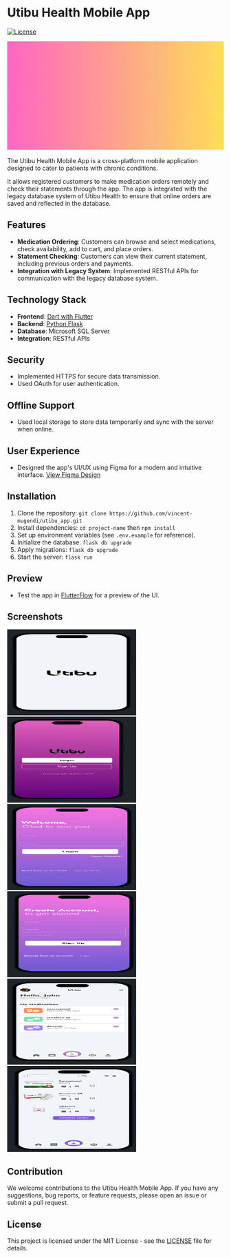 # Utibu Health Mobile App

[![License](https://img.shields.io/badge/License-MIT-blue.svg)](https://opensource.org/licenses/MIT)

![Utibu Health Logo](./frontend/assets/utibu_logo.gif)

The Utibu Health Mobile App is a cross-platform mobile application designed to cater to patients with chronic conditions. 

It allows registered customers to make medication orders remotely and check their statements through the app. The app is integrated with the legacy database system of Utibu Health to ensure that online orders are saved and reflected in the database.

## Features

- **Medication Ordering**: Customers can browse and select medications, check availability, add to cart, and place orders.
- **Statement Checking**: Customers can view their current statement, including previous orders and payments.
- **Integration with Legacy System**: Implemented RESTful APIs for communication with the legacy database system.

## Technology Stack

- **Frontend**: [Dart with Flutter](./frontend/README.md)
- **Backend**: [Python Flask](./backend/README.md)
- **Database**: Microsoft SQL Server
- **Integration**: RESTful APIs

## Security
- Implemented HTTPS for secure data transmission.
- Used OAuth for user authentication.

## Offline Support
- Used local storage to store data temporarily and sync with the server when online.

## User Experience

- Designed the app's UI/UX using Figma for a modern and intuitive interface. [View Figma Design](https://www.figma.com/file/T3O1OcGZROQuEuv4vzN9j4/utibu_app-UI?type=design&node-id=0%3A1&mode=design&t=0BaARpRbt3rAcWiR-1)

## Installation

1. Clone the repository: `git clone https://github.com/vincent-mugendi/utibu_app.git`
2. Install dependencies: `cd project-name` then `npm install`
3. Set up environment variables (see `.env.example` for reference).
4. Initialize the database: `flask db upgrade`
5. Apply migrations: `flask db upgrade`
6. Start the server: `flask run`

## Preview

- Test the app in [FlutterFlow](link-to-flutterflow-app) for a preview of the UI.

## Screenshots

<div style="overflow-x: auto; width: 100%;">
    <img src="./frontend/assets/Screen0.png" style="display: inline-block; width: 300px; height: 200px; margin-right: 10px;">
    <img src="./frontend/assets/Screen2.png" style="display: inline-block; width: 300px; height: 200px; margin-right: 10px;">
    <img src="./frontend/assets/Screen3.png" style="display: inline-block; width: 300px; height: 200px; margin-right: 10px;">
    <img src="./frontend/assets/Screen4.png" style="display: inline-block; width: 300px; height: 200px; margin-right: 10px;">
    <img src="./frontend/assets/Screen5.png" style="display: inline-block; width: 300px; height: 200px; margin-right: 10px;">
    <img src="./frontend/assets/Screen6.png" style="display: inline-block; width: 300px; height: 200px; margin-right: 10px;">
</div>

## Contribution

We welcome contributions to the Utibu Health Mobile App. If you have any suggestions, bug reports, or feature requests, please open an issue or submit a pull request.

## License

This project is licensed under the MIT License - see the [LICENSE](https://opensource.org/licenses/MIT) file for details.
